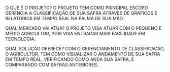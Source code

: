 O QUE É O PROJETO?
O PROJETO TEM COMO PRINCIPAL ESCOPO GERENCIA A CLASSIFICAÇÃO DE SUA SAFRA ATRAVES DE GRAFICOS E RELATORIOS EM TEMPO REAL NA PALMA DE SUA MÃO. 

QUAL MERCADO VAI ATUA?
O PROJETO VISA ATUAR COM O PEQUENO E MEDIO AGRICULTOR, POIS VISA ENTRAGAR MAIS FACILIDADE EM TECNOLOGIA. 

QUAL SOLUÇÃO OFERECE?
COM O GERENCIAMENTO DE CLASSIFICAÇÃO, O AGRICULTOR, TEM COMO VISUALIZAR O ANDAMENTO DE SUA SAFRA EM TEMPO REAL, VERIFICANDO COMO ANDA SUA SAFRA, E COMPARANDO COM SAFRAS ANTERIORES.